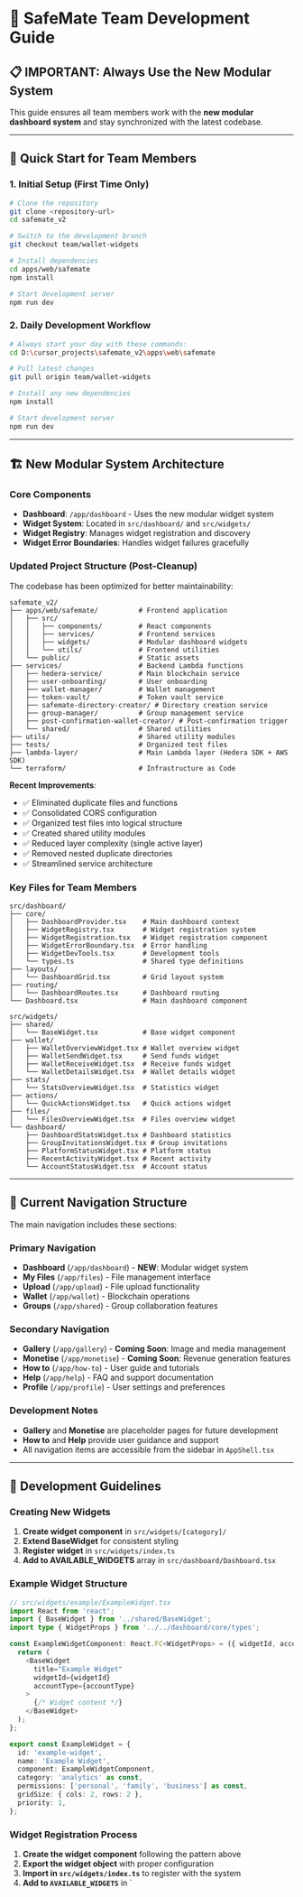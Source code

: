 # 🚀 SafeMate Team Development Guide

## 📋 **IMPORTANT: Always Use the New Modular System**

This guide ensures all team members work with the **new modular dashboard system** and stay synchronized with the latest codebase.

---

## 🎯 **Quick Start for Team Members**

### 1. **Initial Setup (First Time Only)**
```bash
# Clone the repository
git clone <repository-url>
cd safemate_v2

# Switch to the development branch
git checkout team/wallet-widgets

# Install dependencies
cd apps/web/safemate
npm install

# Start development server
npm run dev
```

### 2. **Daily Development Workflow**
```bash
# Always start your day with these commands:
cd D:\cursor_projects\safemate_v2\apps\web\safemate

# Pull latest changes
git pull origin team/wallet-widgets

# Install any new dependencies
npm install

# Start development server
npm run dev
```

---

## 🏗️ **New Modular System Architecture**

### **Core Components**
- **Dashboard**: `/app/dashboard` - Uses the new modular widget system
- **Widget System**: Located in `src/dashboard/` and `src/widgets/`
- **Widget Registry**: Manages widget registration and discovery
- **Widget Error Boundaries**: Handles widget failures gracefully

### **Updated Project Structure** (Post-Cleanup)
The codebase has been optimized for better maintainability:

```
safemate_v2/
├── apps/web/safemate/          # Frontend application
│   ├── src/
│   │   ├── components/         # React components
│   │   ├── services/           # Frontend services
│   │   ├── widgets/            # Modular dashboard widgets
│   │   └── utils/              # Frontend utilities
│   └── public/                 # Static assets
├── services/                   # Backend Lambda functions
│   ├── hedera-service/         # Main blockchain service
│   ├── user-onboarding/        # User onboarding
│   ├── wallet-manager/         # Wallet management
│   ├── token-vault/            # Token vault service
│   ├── safemate-directory-creator/ # Directory creation service
│   ├── group-manager/          # Group management service
│   ├── post-confirmation-wallet-creator/ # Post-confirmation trigger
│   └── shared/                 # Shared utilities
├── utils/                      # Shared utility modules
├── tests/                      # Organized test files
├── lambda-layer/               # Main Lambda layer (Hedera SDK + AWS SDK)
└── terraform/                  # Infrastructure as Code
```

**Recent Improvements**:
- ✅ Eliminated duplicate files and functions
- ✅ Consolidated CORS configuration
- ✅ Organized test files into logical structure
- ✅ Created shared utility modules
- ✅ Reduced layer complexity (single active layer)
- ✅ Removed nested duplicate directories
- ✅ Streamlined service architecture

### **Key Files for Team Members**
```
src/dashboard/
├── core/
│   ├── DashboardProvider.tsx    # Main dashboard context
│   ├── WidgetRegistry.tsx       # Widget registration system
│   ├── WidgetRegistration.tsx   # Widget registration component
│   ├── WidgetErrorBoundary.tsx  # Error handling
│   ├── WidgetDevTools.tsx       # Development tools
│   └── types.ts                 # Shared type definitions
├── layouts/
│   └── DashboardGrid.tsx        # Grid layout system
├── routing/
│   └── DashboardRoutes.tsx      # Dashboard routing
└── Dashboard.tsx                # Main dashboard component

src/widgets/
├── shared/
│   └── BaseWidget.tsx           # Base widget component
├── wallet/
│   ├── WalletOverviewWidget.tsx # Wallet overview widget
│   ├── WalletSendWidget.tsx     # Send funds widget
│   ├── WalletReceiveWidget.tsx  # Receive funds widget
│   └── WalletDetailsWidget.tsx  # Wallet details widget
├── stats/
│   └── StatsOverviewWidget.tsx  # Statistics widget
├── actions/
│   └── QuickActionsWidget.tsx   # Quick actions widget
├── files/
│   └── FilesOverviewWidget.tsx  # Files overview widget
└── dashboard/
    ├── DashboardStatsWidget.tsx # Dashboard statistics
    ├── GroupInvitationsWidget.tsx # Group invitations
    ├── PlatformStatusWidget.tsx # Platform status
    ├── RecentActivityWidget.tsx # Recent activity
    └── AccountStatusWidget.tsx  # Account status
```

---

## 🧭 **Current Navigation Structure**

The main navigation includes these sections:

### **Primary Navigation**
- **Dashboard** (`/app/dashboard`) - **NEW**: Modular widget system
- **My Files** (`/app/files`) - File management interface
- **Upload** (`/app/upload`) - File upload functionality
- **Wallet** (`/app/wallet`) - Blockchain operations
- **Groups** (`/app/shared`) - Group collaboration features

### **Secondary Navigation**
- **Gallery** (`/app/gallery`) - **Coming Soon**: Image and media management
- **Monetise** (`/app/monetise`) - **Coming Soon**: Revenue generation features
- **How to** (`/app/how-to`) - User guide and tutorials
- **Help** (`/app/help`) - FAQ and support documentation
- **Profile** (`/app/profile`) - User settings and preferences

### **Development Notes**
- **Gallery** and **Monetise** are placeholder pages for future development
- **How to** and **Help** provide user guidance and support
- All navigation items are accessible from the sidebar in `AppShell.tsx`

---

## 🔧 **Development Guidelines**

### **Creating New Widgets**
1. **Create widget component** in `src/widgets/[category]/`
2. **Extend BaseWidget** for consistent styling
3. **Register widget** in `src/widgets/index.ts`
4. **Add to AVAILABLE_WIDGETS** array in `src/dashboard/Dashboard.tsx`

### **Example Widget Structure**
```typescript
// src/widgets/example/ExampleWidget.tsx
import React from 'react';
import { BaseWidget } from '../shared/BaseWidget';
import type { WidgetProps } from '../../dashboard/core/types';

const ExampleWidgetComponent: React.FC<WidgetProps> = ({ widgetId, accountType }) => {
  return (
    <BaseWidget
      title="Example Widget"
      widgetId={widgetId}
      accountType={accountType}
    >
      {/* Widget content */}
    </BaseWidget>
  );
};

export const ExampleWidget = {
  id: 'example-widget',
  name: 'Example Widget',
  component: ExampleWidgetComponent,
  category: 'analytics' as const,
  permissions: ['personal', 'family', 'business'] as const,
  gridSize: { cols: 2, rows: 2 },
  priority: 1,
};
```

### **Widget Registration Process**
1. **Create the widget component** following the pattern above
2. **Export the widget object** with proper configuration
3. **Import in `src/widgets/index.ts`** to register with the system
4. **Add to `AVAILABLE_WIDGETS`** in `